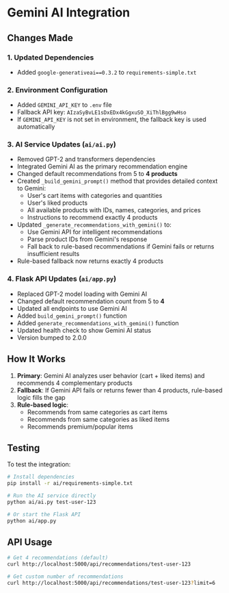 # Gemini AI Integration

## Changes Made

### 1. Updated Dependencies
- Added `google-generativeai==0.3.2` to `requirements-simple.txt`

### 2. Environment Configuration
- Added `GEMINI_API_KEY` to `.env` file
- Fallback API key: `AIzaSyBvLE1sDxEDx4kGgxuSO_XiThlBgg9wHso`
- If `GEMINI_API_KEY` is not set in environment, the fallback key is used automatically

### 3. AI Service Updates (`ai/ai.py`)
- Removed GPT-2 and transformers dependencies
- Integrated Gemini AI as the primary recommendation engine
- Changed default recommendations from 5 to **4 products**
- Created `_build_gemini_prompt()` method that provides detailed context to Gemini:
  - User's cart items with categories and quantities
  - User's liked products
  - All available products with IDs, names, categories, and prices
  - Instructions to recommend exactly 4 products
- Updated `_generate_recommendations_with_gemini()` to:
  - Use Gemini API for intelligent recommendations
  - Parse product IDs from Gemini's response
  - Fall back to rule-based recommendations if Gemini fails or returns insufficient results
- Rule-based fallback now returns exactly 4 products

### 4. Flask API Updates (`ai/app.py`)
- Replaced GPT-2 model loading with Gemini AI
- Changed default recommendation count from 5 to **4**
- Updated all endpoints to use Gemini AI
- Added `build_gemini_prompt()` function
- Added `generate_recommendations_with_gemini()` function
- Updated health check to show Gemini AI status
- Version bumped to 2.0.0

## How It Works

1. **Primary**: Gemini AI analyzes user behavior (cart + liked items) and recommends 4 complementary products
2. **Fallback**: If Gemini API fails or returns fewer than 4 products, rule-based logic fills the gap
3. **Rule-based logic**:
   - Recommends from same categories as cart items
   - Recommends from same categories as liked items
   - Recommends premium/popular items

## Testing

To test the integration:

```bash
# Install dependencies
pip install -r ai/requirements-simple.txt

# Run the AI service directly
python ai/ai.py test-user-123

# Or start the Flask API
python ai/app.py
```

## API Usage

```bash
# Get 4 recommendations (default)
curl http://localhost:5000/api/recommendations/test-user-123

# Get custom number of recommendations
curl http://localhost:5000/api/recommendations/test-user-123?limit=6
```
